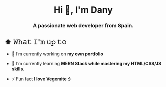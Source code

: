 <h1 align="center">Hi 👋, I'm Dany</h1>
<h3 align="center">A passionate web developer from Spain.</h3>

## ⬆ 𝚆𝚑𝚊𝚝 𝙸'𝚖 𝚞𝚙 𝚝𝚘
- 🔭 I’m currently working on **my own portfolio**

- 🌱 I’m currently learning **MERN Stack while mastering my HTML/CSS/JS skills.**

- ⚡ Fun fact **I love Vegemite :)**
